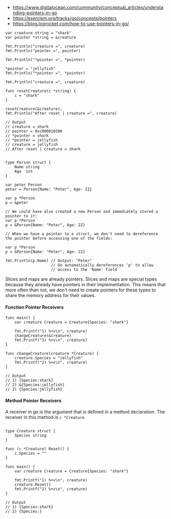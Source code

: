 
- https://www.digitalocean.com/community/conceptual_articles/understanding-pointers-in-go
- https://exercism.org/tracks/go/concepts/pointers
- https://blog.logrocket.com/how-to-use-pointers-in-go/


```golang
var creature string = "shark"
var pointer *string = &creature

fmt.Println("creature =", creature)
fmt.Println("pointer =", pointer)

fmt.Println("*pointer =", *pointer)

*pointer = "jellyfish"
fmt.Println("*pointer =", *pointer)

fmt.Println("creature =", creature)

func resetCreature(c *string) {
	c = "shark"
}

resetCreature(&creature);
fmt.Println("After reset | creature =", creature)

// Output
// creature = shark
// pointer = 0xc000010200
// *pointer = shark
// *pointer = jellyfish
// creature = jellyfish
// After reset | creature = shark


type Person struct {
    Name string
    Age  int
}

var peter Person
peter = Person{Name: "Peter", Age: 22}

var p *Person
p = &peter

// We could have also created a new Person and immediately stored a pointer to it:
var p *Person
p = &Person{Name: "Peter", Age: 22}

// When we have a pointer to a struct, we don't need to dereference the pointer before accessing one of the fields:

var p *Person
p = &Person{Name: "Peter", Age: 22}

fmt.Println(p.Name) // Output: "Peter"
                    // Go automatically dereferences 'p' to allow
                    // access to the 'Name' field

```

Slices and maps are already pointers. Slices and maps are special types because they already have pointers in their implementation. This means that more often than not, we don't need to create pointers for these types to share the memory address for their values.

#### Function Pointer Receivers

```golang
func main() {
	var creature Creature = Creature{Species: "shark"}

	fmt.Printf("1) %+v\n", creature)
	changeCreature(&creature)
	fmt.Printf("3) %+v\n", creature)
}

func changeCreature(creature *Creature) {
	creature.Species = "jellyfish"
	fmt.Printf("2) %+v\n", creature)
}

// Output
// 1) {Species:shark}
// 2) &{Species:jellyfish}
// 3) {Species:jellyfish}

```

#### Method Pointer Receivers

A receiver in go is the argument that is defined in a method declaration. The receiver in this method is `c *Creature`

```golang

type Creature struct {
	Species string
}

func (c *Creature) Reset() {
	c.Species = ""
}

func main() {
	var creature Creature = Creature{Species: "shark"}

	fmt.Printf("1) %+v\n", creature)
	creature.Reset()
	fmt.Printf("2) %+v\n", creature)
}

// Output
// 1) {Species:shark}
// 2) {Species:}
```
